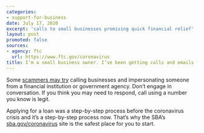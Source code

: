 ```yaml
---
categories:
- support-for-business
date: July 17, 2020
excerpt: 'calls to small businesses promising quick financial relief'
layout: post
promoted: false
sources:
- agency: ftc
  url: https://www.ftc.gov/coronavirus
title: I’m a small business owner. I’ve been getting calls and emails from people claiming to have an inside track to expedite financial relief. Are these offers for real? How can I check them out?
---
```


Some [scammers may try](https://www.consumer.ftc.gov/blog/2020/04/small-businesses-where-go-financial-relief-information) calling businesses and impersonating someone from a financial institution or government agency. Don’t engage in conversation. If you think you may need to respond, call using a number you know is legit.

Applying for a loan was a step-by-step process before the coronavirus crisis and it’s a step-by-step process now. That’s why the SBA’s [sba.gov/coronavirus](https://www.sba.gov/page/coronavirus-covid-19-small-business-guidance-loan-resources) site is the safest place for you to start.
